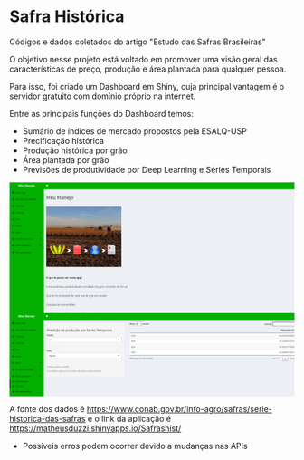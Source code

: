 # Safra Histórica
Códigos e dados coletados do artigo "Estudo das Safras Brasileiras"

O objetivo nesse projeto está voltado em promover uma visão geral das características de preço, produção e área plantada para qualquer pessoa.

Para isso, foi criado um Dashboard em Shiny, cuja principal vantagem é o servidor gratuito com domínio próprio na internet.

Entre as principais funções do Dashboard temos:

- Sumário de índices de mercado propostos pela ESALQ-USP
- Precificação histórica
- Produção histórica por grão
- Área plantada por grão
- Previsões de produtividade por Deep Learning e Séries Temporais

<img src="https://github.com/matheusduzzi/safra_historica/blob/master/Capturar.PNG" align="center">
<img src="https://github.com/matheusduzzi/safra_historica/blob/master/Capturar1.PNG" align="center">

A fonte dos dados é https://www.conab.gov.br/info-agro/safras/serie-historica-das-safras
e o link da aplicação é https://matheusduzzi.shinyapps.io/Safrashist/

* Possíveis erros podem ocorrer devido a mudanças nas APIs
